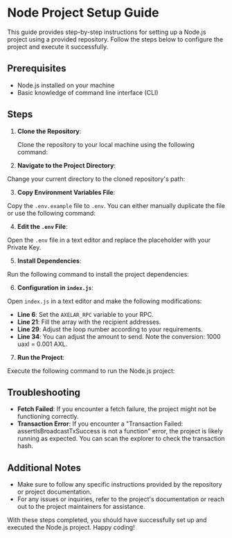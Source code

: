 # Node Project Setup Guide

This guide provides step-by-step instructions for setting up a Node.js project using a provided repository. Follow the steps below to configure the project and execute it successfully.

## Prerequisites

- Node.js installed on your machine
- Basic knowledge of command line interface (CLI)

## Steps

1. **Clone the Repository**: 

   Clone the repository to your local machine using the following command:



2. **Navigate to the Project Directory**: 

Change your current directory to the cloned repository's path:



3. **Copy Environment Variables File**:

Copy the `.env.example` file to `.env`. You can either manually duplicate the file or use the following command:



4. **Edit the `.env` File**:

Open the `.env` file in a text editor and replace the placeholder with your Private Key.


5. **Install Dependencies**:

Run the following command to install the project dependencies:



6. **Configuration in `index.js`**:

Open `index.js` in a text editor and make the following modifications:

- **Line 6**: Set the `AXELAR_RPC` variable to your RPC.
- **Line 21**: Fill the array with the recipient addresses.
- **Line 29**: Adjust the loop number according to your requirements.
- **Line 34**: You can adjust the amount to send. Note the conversion: 1000 uaxl = 0.001 AXL.

7. **Run the Project**:

Execute the following command to run the Node.js project:



## Troubleshooting

- **Fetch Failed**: If you encounter a fetch failure, the project might not be functioning correctly. 
- **Transaction Error**: If you encounter a "Transaction Failed: assertIsBroadcastTxSuccess is not a function" error, the project is likely running as expected. You can scan the explorer to check the transaction hash.

## Additional Notes

- Make sure to follow any specific instructions provided by the repository or project documentation.
- For any issues or inquiries, refer to the project's documentation or reach out to the project maintainers for assistance.

With these steps completed, you should have successfully set up and executed the Node.js project. Happy coding!
